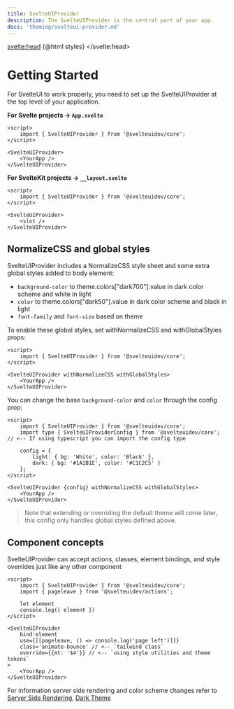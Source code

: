 ```yaml
---
title: SvelteUIProvider
description: The SvelteUIProvider is the central part of your app.
docs: 'theming/svelteui-provider.md'
---
```


<script>
    import { Heading, Preview } from 'components'
    import { Prism } from "@svelteuidev/prism";

    const styles = `<style id='svelteui-inject-body' type='text/css'>.article>*:nth-child(3){margin-top:15rem!important;}@media(max-width: 800px){.article>*:nth-child(3){margin-top:18rem!important;}}<\/style>`;

    const step1 = `
    `
</script>

<svelte:head>
{@html styles}
</svelte:head>

<Heading />

# Getting Started

For SvelteUI to work properly, you need to set up the SvelteUIProvider at the top level of your application.

**For Svelte projects -> `App.svelte`**

```svelte
<script>
	import { SvelteUIProvider } from '@svelteuidev/core';
</script>

<SvelteUIProvider>
	<YourApp />
</SvelteUIProvider>
```

**For SvelteKit projects -> `__layout.svelte`**

```svelte
<script>
	import { SvelteUIProvider } from '@svelteuidev/core';
</script>

<SvelteUIProvider>
	<slot />
</SvelteUIProvider>
```

## NormalizeCSS and global styles

SvelteUIProvider includes a NormalizeCSS style sheet and some extra global styles added to body element:

- `background-color` to theme.colors["dark700"].value in dark color scheme and white in light
- `color` to theme.colors["dark50"].value in dark color scheme and black in light
- `font-family` and `font-size` based on theme

To enable these global styles, set withNormalizeCSS and withGlobalStyles props:

```svelte
<script>
	import { SvelteUIProvider } from '@svelteuidev/core';
</script>

<SvelteUIProvider withNormalizeCSS withGlobalStyles>
	<YourApp />
</SvelteUIProvider>
```

You can change the base `background-color` and `color` through the config prop:

```svelte
<script>
	import { SvelteUIProvider } from '@svelteuidev/core';
	import type { SvelteUIProviderConfig } from '@svelteuidev/core'; // <-- If using typescript you can import the config type

	config = {
		light: { bg: 'White', color: 'Black' },
		dark: { bg: '#1A1B1E', color: '#C1C2C5' }
	};
</script>

<SvelteUIProvider {config} withNormalizeCSS withGlobalStyles>
	<YourApp />
</SvelteUIProvider>
```

> Note that extending or overriding the default theme will come later, this config only handles global styles defined above.

## Component concepts

SvelteUIProvider can accept actions, classes, element bindings, and style overrides just like any other component

```svelte
<script>
	import { SvelteUIProvider } from '@svelteuidev/core';
	import { pageleave } from '@svelteuidev/actions';

    let element
    console.log({ element })
</script>

<SvelteUIProvider
    bind:element
    use={[[pageleave, () => console.log('page left')]]}
    class='animate-bounce' // <-- `tailwind class`
    override={{mt: '$4'}} // <-- `using style utilities and theme tokens`
>
	<YourApp />
</SvelteUIProvider>
```

For information server side rendering and color scheme changes refer to [Server Side Rendering](theming/ssr), [Dark Theme](theming/dark-theme)
